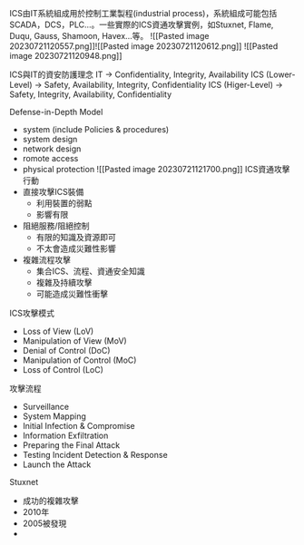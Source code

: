 ICS由IT系統組成用於控制工業製程(industrial process)，系統組成可能包括SCADA，DCS，PLC...。一些實際的ICS資通攻擊實例，如Stuxnet, Flame, Duqu, Gauss, Shamoon, Havex...等。
![[Pasted image 20230721120557.png]]![[Pasted image 20230721120612.png]]
![[Pasted image 20230721120948.png]]

ICS與IT的資安防護理念
IT -> Confidentiality, Integrity, Availability
ICS (Lower-Level) -> Safety, Availability, Integrity, Confidentiality
ICS (Higer-Level) -> Safety, Integrity, Availability, Confidentiality

Defense-in-Depth Model
* system (include Policies & procedures)
* system design
* network design
* romote access
* physical protection
![[Pasted image 20230721121700.png]]
ICS資通攻擊行動
* 直接攻擊ICS裝備
	* 利用裝置的弱點
	* 影響有限
* 阻絕服務/阻絕控制
	* 有限的知識及資源即可
	* 不太會造成災難性影響
* 複雜流程攻擊
	* 集合ICS、流程、資通安全知識
	* 複雜及持續攻擊
	* 可能造成災難性衝擊

ICS攻擊模式
* Loss of View (LoV)
* Manipulation of View (MoV)
* Denial of Control (DoC)
* Manipulation of Control (MoC)
* Loss of Control (LoC)

攻擊流程
* Surveillance
* System Mapping
* Initial Infection & Compromise
* Information Exfiltration
* Preparing the Final Attack
* Testing Incident Detection & Response
* Launch the Attack

Stuxnet
* 成功的複雜攻擊
* 2010年
* 2005被發現
* 